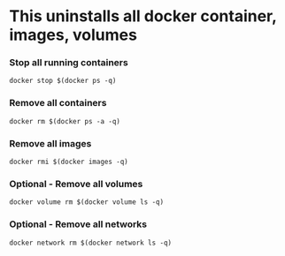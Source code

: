 # This uninstalls all docker container, images, volumes

### Stop all running containers
```docker stop $(docker ps -q)```

### Remove all containers
```docker rm $(docker ps -a -q)```

### Remove all images
```docker rmi $(docker images -q)```

### Optional - Remove all volumes
```docker volume rm $(docker volume ls -q)```

### Optional - Remove all networks
```docker network rm $(docker network ls -q)```